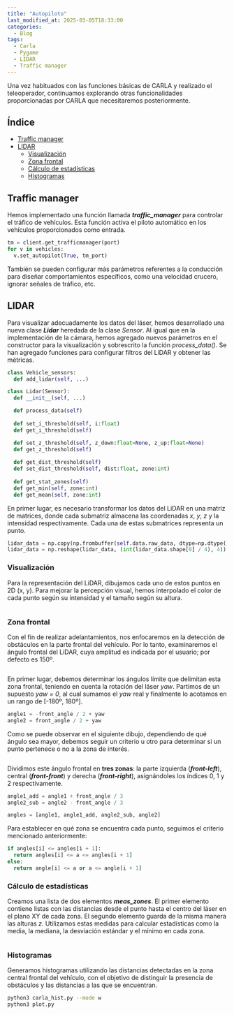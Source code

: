 ```yaml
---
title: "Autopiloto"
last_modified_at: 2025-03-05T18:33:00
categories:
  - Blog
tags:
  - Carla
  - Pygame
  - LIDAR
  - Traffic manager
---
```


Una vez habituados con las funciones básicas de CARLA y realizado el teleoperador, continuamos explorando otras funcionalidades proporcionadas por CARLA que necesitaremos posteriormente.

## Índice
- [Traffic manager](#traffic-manager)
- [LIDAR](#lidar)
  - [Visualización](#visualizacion)
  - [Zona frontal](#zona-frontal)
  - [Cálculo de estadísticas](#calculo-de-estadisticas)
  - [Histogramas](#histogramas)

## Traffic manager

Hemos implementado una función llamada ***traffic_manager*** para controlar el tráfico de vehículos. Esta función activa el piloto automático en los vehículos proporcionados como entrada.
```python
tm = client.get_trafficmanager(port)
for v in vehicles:
  v.set_autopilot(True, tm_port)
```

También se pueden configurar más parámetros referentes a la conducción para diseñar comportamientos específicos, como una velocidad crucero, ignorar señales de tráfico, etc.

## LIDAR

Para visualizar adecuadamente los datos del láser, hemos desarrollado una nueva clase ***Lidar*** heredada de la clase *Sensor*. Al igual que en la implementación de la cámara, hemos agregado nuevos parámetros en el constructor para la visualización y sobrescrito la función *process_data()*. Se han agregado funciones para configurar filtros del LiDAR y obtener las métricas.
```python
class Vehicle_sensors:
  def add_lidar(self, ...)

class Lidar(Sensor): 
  def __init__(self, ...)

  def process_data(self)
  
  def set_i_threshold(self, i:float)
  def get_i_threshold(self)

  def set_z_threshold(self, z_down:float=None, z_up:float=None)
  def get_z_threshold(self)
    
  def get_dist_threshold(self)
  def set_dist_threshold(self, dist:float, zone:int)
    
  def get_stat_zones(self)  
  def get_min(self, zone:int)  
  def get_mean(self, zone:int)
```

En primer lugar, es necesario transformar los datos del LiDAR en una matriz de matrices, donde cada submatriz almacena las coordenadas *x*, *y*, *z* y la intensidad respectivamente. Cada una de estas submatrices representa un punto.
```python
lidar_data = np.copy(np.frombuffer(self.data.raw_data, dtype=np.dtype('f4')))
lidar_data = np.reshape(lidar_data, (int(lidar_data.shape[0] / 4), 4))
```

### Visualización

Para la representación del LiDAR, dibujamos cada uno de estos puntos en 2D (x, y). Para mejorar la percepción visual, hemos interpolado el color de cada punto según su intensidad y el tamaño según su altura.
<figure class="align-center" style="max-width: 100%">
  <img src="{{ site.url }}{{ site.baseurl }}/images/autopilot/interpolate.png" alt="">
</figure>

### Zona frontal

Con el fin de realizar adelantamientos, nos enfocaremos en la detección de obstáculos en la parte frontal del vehículo. Por lo tanto, examinaremos el ángulo frontal del LiDAR, cuya amplitud es indicada por el usuario; por defecto es 150º.
<figure class="align-center" style="max-width: 100%">
  <img src="{{ site.url }}{{ site.baseurl }}/images/autopilot/front_angle.png" alt="">
</figure>

En primer lugar, debemos determinar los ángulos límite que delimitan esta zona frontal, teniendo en cuenta la rotación del láser *yaw*. Partimos de un supuesto *yaw = 0*, al cual sumamos el *yaw* real y finalmente lo acotamos en un rango de [-180º, 180º].
```python
angle1 = -front_angle / 2 + yaw
angle2 = front_angle / 2 + yaw
```

Como se puede observar en el siguiente dibujo, dependiendo de qué ángulo sea mayor, debemos seguir un criterio u otro para determinar si un punto pertenece o no a la zona de interés. 
<figure class="align-center" style="max-width: 100%">
  <img src="{{ site.url }}{{ site.baseurl }}/images/autopilot/draw_angles.jpg" alt="">
</figure>

Dividimos este ángulo frontal en **tres zonas**: la parte izquierda (***front-left***), central (***front-front***) y derecha (***front-right***), asignándoles los índices 0, 1 y 2 respectivamente. 
```python
angle1_add = angle1 + front_angle / 3
angle2_sub = angle2 - front_angle / 3

angles = [angle1, angle1_add, angle2_sub, angle2]
```
Para establecer en qué zona se encuentra cada punto, seguimos el criterio mencionado anteriormente:
```python
if angles[i] <= angles[i + 1]:
  return angles[i] <= a <= angles[i + 1]
else:
  return angle[i] <= a or a <= angle[i + 1]
```

### Cálculo de estadísticas

Creamos una lista de dos elementos ***meas_zones***. El primer elemento contiene listas con las distancias desde el punto hasta el centro del láser en el plano XY de cada zona. El segundo elemento guarda de la misma manera las alturas *z*. Utilizamos estas medidas para calcular estadísticas como la media, la mediana, la desviación estándar y el mínimo en cada zona.
<figure class="align-center" style="max-width: 100%">
  <img src="{{ site.url }}{{ site.baseurl }}/images/autopilot/stats.png" alt="">
</figure>

### Histogramas

Generamos histogramas utilizando las distancias detectadas en la zona central frontal del vehículo, con el objetivo de distinguir la presencia de obstáculos y las distancias a las que se encuentran.
```bash
python3 carla_hist.py --mode w
python3 plot.py 
```
<figure class="align-center" style="max-width: 100%">
  <img src="{{ site.url }}{{ site.baseurl }}/images/autopilot/hist/hist_plot.png" alt="">
</figure>
